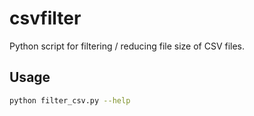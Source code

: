 # csvfilter

Python script for filtering / reducing file size of CSV files.

## Usage

```sh
python filter_csv.py --help
```
